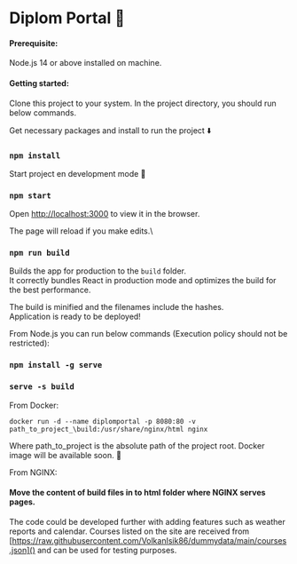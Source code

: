 # Diplom Portal :rocket:

#### Prerequisite:
Node.js 14 or above installed on machine.

#### Getting started:
Clone this project to your system. In the project directory, you should run below commands.

Get necessary packages and install to run the project :arrow_down:
### `npm install`

Start project en development mode :running:
### `npm start`

Open [http://localhost:3000](http://localhost:3000) to view it in the browser.

The page will reload if you make edits.\

### `npm run build`

Builds the app for production to the `build` folder.\
It correctly bundles React in production mode and optimizes the build for the best performance.

The build is minified and the filenames include the hashes.\
Application is ready to be deployed!

From Node.js you can run below commands (Execution policy should not be restricted):
### `npm install -g serve`
### `serve -s build`

From Docker:

```docker run -d --name diplomportal -p 8080:80 -v path_to_project_\build:/usr/share/nginx/html nginx```

Where path_to_project is the absolute path of the project root. Docker image will be available soon. :muscle:

From NGINX:
#### Move the content of build files in to html folder where NGINX serves pages.

The code could be developed further with adding features such as weather reports and calendar. Courses listed on the site are received from [https://raw.githubusercontent.com/VolkanIsik86/dummydata/main/courses.json]() and can be used for testing purposes. 